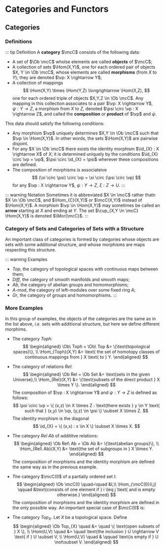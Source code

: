 # Categories and Functors

## Categories

### Definitions

::: tip Definition
A __category__ $\mcC$ consists of the following data:
- A set of $\Ob \mcC$ wholse elements are called __objects__ of $\mcC$;
- A collection of sets $\Hom(X,Y)$, one for each ordered pair of objects $X, Y \in \Ob \mcC$, whose elements are called __morphisms__ (from $X$ to $Y$); they are denoted $\vp: X \rightarrow Y$;
- A collection of mappings
$$
    \Hom(X,Y) \times \Hom(Y,Z) \longrightarrow \Hom(X,Z),
$$
one for each ordered triple of objects $X,Y,Z \in \Ob \mcC$. Any mapping in this collection associates to a pair $\vp: X \rightarrow Y$, $\psi: Y \rightarrow Z$, a morphism from $X$ to $Z$, denoted $\psi \circ \vp : X \rightarrow Z$, and called the __composition__ or __product__ of $\vp$ and $\psi.$

This data should satisfy the following conditions:
- Any morphism $\vp$ uniquely determines $X,Y \in \Ob \mcC$ such that $\vp \in \Hom(X,Y)$. In other words, the sets $\Hom(X,Y)$ are pairwise disjoint.
- For any $X \in \Ob \mcC$ there exists the identity morphism $\id_{X} : X \rightarrow X$ of $X$; it is determined uniquely by the conditions $\id_{X} \circ \vp = \vp$, $\psi \circ \id_{X} = \psi$ wherever these compositions are defined.
- The composition of morphisms is associateive
$$
    (\xi \circ \psi) \circ \vp = \xi \circ (\psi \circ \vp)
$$
for any $\vp : X \rightarrow Y$, $\psi: Y \rightarrow Z$, $\xi: Z \rightarrow U$.
:::

::: warning Notation
Sometimes it is abbreviated $X \in \mcC$ rather thatn $X \in \Ob \mcC$, and $\Hom_{C}(X,Y)$ or $\mcC(X,Y)$ instead of $\Hom(X,Y)$. A morphism $\vp \in \Hom(X,Y)$ may sometimes be called an __arrow__ starting at $X$ and ending at $Y$. The set $\cup_{X,Y \in \mcC} \Hom(X,Y)$ is denoted $\Mor(\mcC)$.
:::

### Category of Sets and Categories of Sets with a Structure

An important class of categories is formed by categories whose objects are sets with some additional structure, and whose morphisms are maps respecting this structure.

::: warning Examples
- $Top$, the category of topological spaces with continuous maps between them;
- $Diff$, the category of smooth manifolds and smooth maps;
- $Ab$, the category of abelian groups and homomorphisms;
- $A$-mod, the category of left-modules over some fixed ring $A$;
- $Gr$, the category of groups and homomorphisms.
:::

### More Examples

In this group of examples, the objects of the categories are the same as in the list above, _i.e._ sets with additional structure, but here we define different morphims.

- The category $Toph$:
$$
\begin{aligned}
    \Ob\ Toph = \Ob\ Top &= \{\text{topological spaces}\}, \\
    \Hom_{Toph}(X,Y) &= \text{ the set of homotopy classes of continuous mappings from } X \text{ to } Y.
\end{aligned}
$$

- The category of relations $Rel$:
$$
\begin{aligned}
     \Ob Rel = \Ob Set &= \text{sets in the given Universe},\\
    \Hom_{Rel}(X,Y) &= \{\text{subsets of the direct product } X \times Y  \}.
\end{aligned}
$$
The composition of $\vp : X \rightarrow Y$ and $\psi : Y \rightarrow Z$ is defined as follows:
$$
    \psi \circ \vp = \{ (x,z) \in X \times Z : \text{there exists } y \in Y \text{ such that } (x,y) \in \vp, (y,z) \in \psi \} \subset X \times Z.
$$
The identity morphism is the diagonal
$$
    \id_{X} = \{ (x,x) : x \in X \} \subset X \times X.
$$

- The category $Rel\ Ab$ of addititve relations:
$$
\begin{aligned}
     \Ob Rel\ Ab = \Ob Ab &= \{\text{abelian groups}\}, \\
    \Hom_{Rel\ Ab}(X,Y) &= \text{the set of subgroups in } X \times Y.
\end{aligned}
$$
The composition of morphisms and the identity morphism are defined the same way as in the previous example.

- The category $\mcC(I)$ of a partially ordered set $I$:
$$
\begin{aligned}
    \Ob \mcC(I) \quad=\quad &I,\\
    \Hom_{\mcC(I)}(i,j) \qquad &\text{consists of one element if } i \leq j \text{ and is empty otherwise.}
\end{aligned}
$$
The composition of morphisms and the identity morphism are defined in the only possible way. An important special case of $\mcC(I)$ is:

- The category $Top_{X}$. Let $X$ be a topological space. Define
$$ \begin{aligned}
\Ob Top_{X} \quad &= \quad \{  \text{open subsets of } X \}, \\
\Hom(U,V) \quad &= \quad \text{the inclusion } U \rightarrow V \text{ if } U \subset V, \\
\Hom(U,V) \quad &  \qquad \text{is empty if } U \not\subset V.
\end{aligned}
$$

